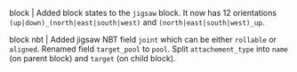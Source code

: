 block | Added block states to the `jigsaw` block. It now has 12 orientations `(up|down)_(north|east|south|west)` and `(north|east|south|west)_up`.

block nbt | Added jigsaw NBT field `joint` which can be either `rollable` or `aligned`. Renamed field `target_pool` to `pool`. Split `attachement_type` into `name` (on parent block) and `target` (on child block).
